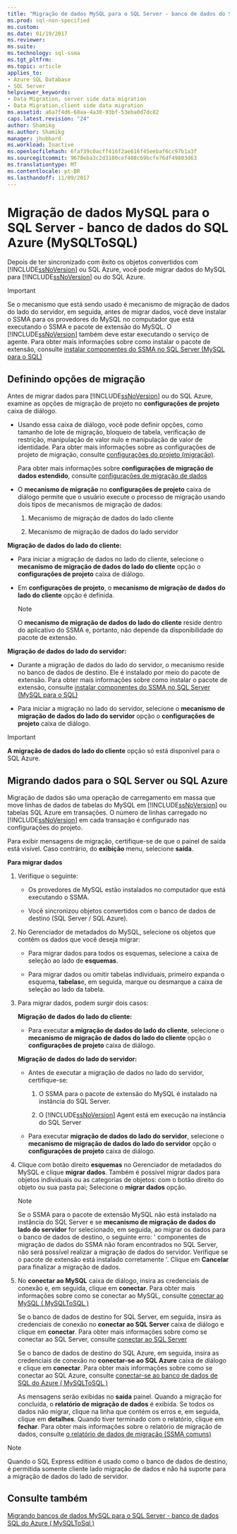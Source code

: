 ```yaml
---
title: "Migração de dados MySQL para o SQL Server - banco de dados do SQL Azure (MySQLToSQL) | Microsoft Docs"
ms.prod: sql-non-specified
ms.custom: 
ms.date: 01/19/2017
ms.reviewer: 
ms.suite: 
ms.technology: sql-ssma
ms.tgt_pltfrm: 
ms.topic: article
applies_to:
- Azure SQL Database
- SQL Server
helpviewer_keywords:
- Data Migration, server side data migration
- Data Migration,client side data migration
ms.assetid: a6a7f4d6-68aa-4a38-93bf-53eba0d7dc82
caps.latest.revision: "24"
author: Shamikg
ms.author: Shamikg
manager: jhubbard
ms.workload: Inactive
ms.openlocfilehash: 6faf39c0acff416f2ae616f45eebaf6cc97b1a3f
ms.sourcegitcommit: 9678eba3c2d3100cef408c69bcfe76df49803d63
ms.translationtype: MT
ms.contentlocale: pt-BR
ms.lasthandoff: 11/09/2017
---
```

# <a name="migrating-mysql-data-into-sql-server---azure-sql-db-mysqltosql"></a>Migração de dados MySQL para o SQL Server - banco de dados do SQL Azure (MySQLToSQL)
Depois de ter sincronizado com êxito os objetos convertidos com [!INCLUDE[ssNoVersion](../../includes/ssnoversion_md.md)] ou SQL Azure, você pode migrar dados do MySQL para [!INCLUDE[ssNoVersion](../../includes/ssnoversion_md.md)] ou do SQL Azure.  
  
> [!IMPORTANT]  
> Se o mecanismo que está sendo usado é mecanismo de migração de dados do lado do servidor, em seguida, antes de migrar dados, você deve instalar o SSMA para os provedores do MySQL no computador que está executando o SSMA e pacote de extensão do MySQL. O [!INCLUDE[ssNoVersion](../../includes/ssnoversion_md.md)] também deve estar executando o serviço de agente. Para obter mais informações sobre como instalar o pacote de extensão, consulte [instalar componentes do SSMA no SQL Server (MySQL para o SQL)](http://msdn.microsoft.com/en-us/6772d0c5-258f-4d7b-afb0-b5f810e71af1)  
  
## <a name="setting-migration-options"></a>Definindo opções de migração  
Antes de migrar dados para [!INCLUDE[ssNoVersion](../../includes/ssnoversion_md.md)] ou do SQL Azure, examine as opções de migração de projeto no **configurações de projeto** caixa de diálogo.  
  
-   Usando essa caixa de diálogo, você pode definir opções, como tamanho de lote de migração, bloqueio de tabela, verificação de restrição, manipulação de valor nulo e manipulação de valor de identidade. Para obter mais informações sobre as configurações de projeto de migração, consulte [configurações do projeto (migração)](http://msdn.microsoft.com/en-us/2a3cba9e-cd54-4a8b-b858-8fc4cf2580d9).  
  
    Para obter mais informações sobre **configurações de migração de dados estendido**, consulte [configurações de migração de dados](http://msdn.microsoft.com/en-us/9c396df4-5676-4f32-9c57-70d4f15f9b7a)  
  
-   O **mecanismo de migração** no **configurações de projeto** caixa de diálogo permite que o usuário execute o processo de migração usando dois tipos de mecanismos de migração de dados:  
  
    1.  Mecanismo de migração de dados do lado cliente  
  
    2.  Mecanismo de migração de dados do lado servidor  
  
**Migração de dados do lado do cliente:**  
  
-   Para iniciar a migração de dados no lado do cliente, selecione o **mecanismo de migração de dados do lado do cliente** opção o **configurações de projeto** caixa de diálogo.  
  
-   Em **configurações de projeto**, o **mecanismo de migração de dados do lado do cliente** opção é definida.  
  
    > [!NOTE]  
    > O **mecanismo de migração de dados do lado do cliente** reside dentro do aplicativo do SSMA e, portanto, não depende da disponibilidade do pacote de extensão.  
  
**Migração de dados do lado do servidor:**  
  
-   Durante a migração de dados do lado do servidor, o mecanismo reside no banco de dados de destino. Ele é instalado por meio do pacote de extensão. Para obter mais informações sobre como instalar o pacote de extensão, consulte [instalar componentes do SSMA no SQL Server (MySQL para o SQL)](http://msdn.microsoft.com/en-us/6772d0c5-258f-4d7b-afb0-b5f810e71af1)  
  
-   Para iniciar a migração no lado do servidor, selecione o **mecanismo de migração de dados do lado do servidor** opção o **configurações de projeto** caixa de diálogo.  
  
> [!IMPORTANT]  
> **A migração de dados do lado do cliente** opção só está disponível para o SQL Azure.  
  
## <a name="migrating-data-to-sql-server-or-sql-azure"></a>Migrando dados para o SQL Server ou SQL Azure  
Migração de dados são uma operação de carregamento em massa que move linhas de dados de tabelas do MySQL em [!INCLUDE[ssNoVersion](../../includes/ssnoversion_md.md)] ou tabelas SQL Azure em transações. O número de linhas carregado no [!INCLUDE[ssNoVersion](../../includes/ssnoversion_md.md)] em cada transação é configurado nas configurações do projeto.  
  
Para exibir mensagens de migração, certifique-se de que o painel de saída está visível. Caso contrário, do **exibição** menu, selecione **saída**.  
  
**Para migrar dados**  
  
1.  Verifique o seguinte:  
  
    -   Os provedores de MySQL estão instalados no computador que está executando o SSMA.  
  
    -   Você sincronizou objetos convertidos com o banco de dados de destino (SQL Server / SQL Azure).  
  
2.  No Gerenciador de metadados do MySQL, selecione os objetos que contêm os dados que você deseja migrar:  
  
    -   Para migrar dados para todos os esquemas, selecione a caixa de seleção ao lado de **esquemas**.  
  
    -   Para migrar dados ou omitir tabelas individuais, primeiro expanda o esquema, **tabelas**e, em seguida, marque ou desmarque a caixa de seleção ao lado da tabela.  
  
3.  Para migrar dados, podem surgir dois casos:  
  
    **Migração de dados do lado do cliente:**  
  
    -   Para executar **a migração de dados do lado do cliente**, selecione o **mecanismo de migração de dados do lado do cliente** opção o **configurações de projeto** caixa de diálogo.  
  
    **Migração de dados do lado do servidor:**  
  
    -   Antes de executar a migração de dados no lado do servidor, certifique-se:  
  
        1.  O SSMA para o pacote de extensão do MySQL é instalado na instância do SQL Server.  
  
        2.  O [!INCLUDE[ssNoVersion](../../includes/ssnoversion_md.md)] Agent está em execução na instância do SQL Server  
  
    -   Para executar **migração de dados do lado do servidor**, selecione o **mecanismo de migração de dados do lado do servidor** opção o **configurações de projeto** caixa de diálogo.  
  
4.  Clique com botão direito **esquemas** no Gerenciador de metadados do MySQL e clique **migrar dados**. Também é possível migrar dados para objetos individuais ou as categorias de objetos: com o botão direito do objeto ou sua pasta pai; Selecione o **migrar dados** opção.  
  
    > [!NOTE]  
    > Se o SSMA para o pacote de extensão MySQL não está instalado na instância do SQL Server e se **mecanismo de migração de dados do lado do servidor** for selecionado, em seguida, ao migrar os dados para o banco de dados de destino, o seguinte erro: ' componentes de migração de dados do SSMA não foram encontrados no SQL Server, não será possível realizar a migração de dados do servidor. Verifique se o pacote de extensão está instalado corretamente '. Clique em **Cancelar** para finalizar a migração de dados.  
  
5.  No **conectar ao MySQL** caixa de diálogo, insira as credenciais de conexão e, em seguida, clique em **conectar**. Para obter mais informações sobre como se conectar ao MySQL, consulte [conectar ao MySQL &#40; MySQLToSQL &#41;](../../ssma/mysql/connect-to-mysql-mysqltosql.md)  
  
    Se o banco de dados de destino for SQL Server, em seguida, insira as credenciais de conexão no **conectar ao SQL Server** caixa de diálogo e clique em **conectar**. Para obter mais informações sobre como se conectar ao SQL Server, consulte [conectar ao SQL Server](http://msdn.microsoft.com/en-us/bb8c4bde-cfc2-4636-92ae-5dd24abe9536)  
  
    Se o banco de dados de destino do SQL Azure, em seguida, insira as credenciais de conexão no **conectar-se ao SQL Azure** caixa de diálogo e clique em **conectar**. Para obter mais informações sobre como se conectar ao SQL Azure, consulte [conectar-se ao banco de dados de SQL do Azure &#40; MySQLToSQL &#41;](../../ssma/mysql/connect-to-azure-sql-db-mysqltosql.md)  
  
    As mensagens serão exibidas no **saída** painel. Quando a migração for concluída, o **relatório de migração de dados** é exibida. Se todos os dados não migrar, clique na linha que contém os erros e, em seguida, clique em **detalhes**. Quando tiver terminado com o relatório, clique em **fechar**. Para obter mais informações sobre o relatório de migração de dados, consulte [o relatório de dados de migração (SSMA comuns)](http://msdn.microsoft.com/en-us/bbfb9d88-5a98-4980-8d19-c5d78bd0d241)  
  
> [!NOTE]  
> Quando o SQL Express edition é usado como o banco de dados de destino, é permitida somente cliente lado migração de dados e não há suporte para a migração de dados do lado de servidor.  
  
## <a name="see-also"></a>Consulte também  
[Migrando bancos de dados MySQL para o SQL Server - banco de dados SQL do Azure &#40; MySQLToSql &#41;](../../ssma/mysql/migrating-mysql-databases-to-sql-server-azure-sql-db-mysqltosql.md)  
  
